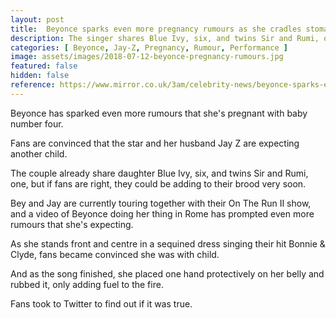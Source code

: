 ```yaml
---
layout: post
title:  Beyonce sparks even more pregnancy rumours as she cradles stomach during live performance with husband Jay Z
description: The singer shares Blue Ivy, six, and twins Sir and Rumi, one, with her husband
categories: [ Beyonce, Jay-Z, Pregnancy, Rumour, Performance ]
image: assets/images/2018-07-12-beyonce-pregnancy-rumours.jpg
featured: false
hidden: false
reference: https://www.mirror.co.uk/3am/celebrity-news/beyonce-sparks-even-more-pregnancy-12904512
---
```

Beyonce has sparked even more rumours that she's pregnant with baby number four.

Fans are convinced that the star and her husband Jay Z are expecting another child.

The couple already share daughter Blue Ivy, six, and twins Sir and Rumi, one, but if fans are right, they could be adding to their brood very soon.

Bey and Jay are currently touring together with their On The Run II show, and a video of Beyonce doing her thing in Rome has prompted even more rumours that she's expecting.

As she stands front and centre in a sequined dress singing their hit Bonnie & Clyde, fans became convinced she was with child.

And as the song finished, she placed one hand protectively on her belly and rubbed it, only adding fuel to the fire.

Fans took to Twitter to find out if it was true.

